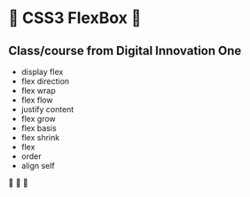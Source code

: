 # :book: CSS3 FlexBox :book:
## Class/course from Digital Innovation One
* display flex
* flex direction
* flex wrap
* flex flow
* justify content
* flex grow
* flex basis
* flex shrink
* flex
* order
* align self

:rocket: :rocket: :rocket: